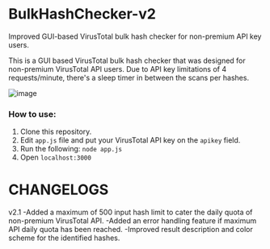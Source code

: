 # BulkHashChecker-v2
Improved GUI-based VirusTotal bulk hash checker for non-premium API key users.

This is a GUI based VirusTotal bulk hash checker that was designed for non-premium VirusTotal API users.
Due to API key limitations of 4 requests/minute, there's a sleep timer in between the scans per hashes.

![image](https://github.com/sscoconutree/BulkHashChecker-v2/assets/59388557/dfe7d94b-0a54-4d99-acc8-d5b9cb684c60)


<h3>How to use:</h3>

1. Clone this repository.
2. Edit ```app.js``` file and put your VirusTotal API key on the ```apikey``` field.
3. Run the following: ```node app.js```
4. Open ```localhost:3000```

# CHANGELOGS

v2.1
-Added a maximum of 500 input hash limit to cater the daily quota of non-premium VirusTotal API.
-Added an error handling feature if maximum API daily quota has been reached.
-Improved result description and color scheme for the identified hashes.
